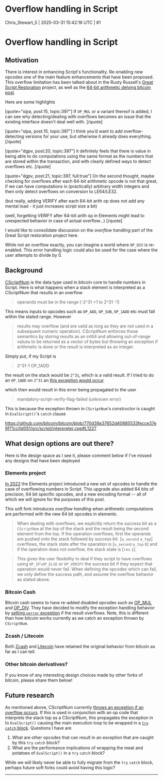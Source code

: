 # Overflow handling in Script

Chris_Stewart_5 | 2025-03-31 15:42:16 UTC | #1

# Overflow handling in Script

## Motivation

There is interest in enhancing Script's functionality. Re-enabling new opcodes one of the main feature enhancements that have been proposed. This overflow limitation has been talked about in the Rusty Russell's [Great Script Restoration](https://rusty.ozlabs.org/2023/12/30/arithmetic-opcodes.html) project, as well as the [64-bit arithmetic delving bitcoin post](https://delvingbitcoin.org/t/64-bit-arithmetic-soft-fork/397).

Here are some highlights

[quote="sipa, post:15, topic:397"]
If `OP_MUL` or a variant thereof is added, I can see why detecting/dealing with overflows becomes an issue that the existing interface doesn’t deal well with.
[/quote]

[quote="sipa, post:15, topic:397"]
I think you’d want to add overflow-detecting versions for your use, but otherwise it already does everything.
[/quote]

[quote="dgpv, post:20, topic:397"]
it definitely feels that there is value in being able to do computations using the same format as the numbers that are stored within the transaction, and with clearly defined ways to detect overflows etc.
[/quote]

[quote="dgpv, post:21, topic:397, full:true"]
On the second thought, maybe checking for overflows after each 64-bit arithmetic opcode is not that great, if we can have computations in (practically) arbitrary width integers and then only detect overflows on conversion to LE64/LE32.

(but really, adding VERIFY after each 64-bit arith op does not add any mental load - it just increases script size a bit)

(well, forgetting VERIFY after 64-bit arith op in Elements might lead to unexpected behavior in case of actual overflow…)
[/quote]

I would like to consolidate discussion on the _overflow handling_ part of the Great Script restoration project here.

While not an overflow exactly, you can imagine a world where `OP_DIV` is re-enabled. This error handling logic could also be used for the case where the user attempts to divide by 0.


## Background

[CScriptNum](https://github.com/bitcoin/bitcoin/blob/770d39a37652d40885533fecce37e9f71cc0d051/src/script/script.h#L226) is the data type used in bitcoin core to handle numbers in Script. Here is what happens when a stack element is interpreted as a CScriptNum that results in an overflow

>operands must be in the range [-2^31 +1 to 2^31 -1]

This means inputs to opcodes such as `OP_ADD`, `OP_SUB`, `OP_1ADD` etc must fall within the stated range. However

>results may overflow (and are valid as long as they are not used in a subsequent numeric operation). CScriptNum enforces those semantics by storing results as an int64 and allowing out-of-range values to be returned as a vector of bytes but throwing an exception if arithmetic is done or the result is interpreted as an integer.

Simply put, if my Script is 

> 2^31-1 OP_1ADD 

the result on the stack would be `2^31`, which is a valid result. If I tried to do an `OP_1ADD` on `2^31` an [this exception would occur](https://github.com/bitcoin/bitcoin/blob/3358b1d105196647230e6f828b8ec820426b96a0/src/script/script.h#L313)

which then would result in this error being propagated to the user

>mandatory-script-verify-flag-failed (unknown error)

This is because the exception thrown in `CScriptNum`'s constructor is caught in `EvalScript()`'s `catch` clause

https://github.com/bitcoin/bitcoin/blob/770d39a37652d40885533fecce37e9f71cc0d051/src/script/interpreter.cpp#L1227

## What design options are out there?

Here is the design space as I see it, please comment below if I've missed any designs that have been deployed

### Elements project
[In 2022](https://github.com/ElementsProject/elements/blob/811d8359600477b38088d12f7a686291fdad211f/doc/tapscript_opcodes.md#new-opcodes-for-additional-functionality) the Elements project introduced a new set of opcodes to handle the case of overflowing numbers in Script. This upgrade also added 64 bits of precision, 64 bit specific opcodes, and a new encoding format -- all of which we will ignore for the purposes of this post. 

This soft fork introduces _overflow handling_ when arithmetic computations are performed with the new 64 bit opcodes in elements.

>When dealing with overflows, we explicitly return the success bit as a `CScriptNum` at the top of the stack and the result being the second element from the top. If the operation overflows, first the operands are pushed onto the stack followed by success bit. [`a_second` `a_top`] overflows, the stack state after the operation is [`a_second` `a_top` `0`] and if the operation does not overflow, the stack state is [`res` `1`].

>This gives the user flexibility to deal if they script to have overflows using `OP_IF\OP_ELSE` or `OP_VERIFY` the success bit if they expect that operation would never fail. When defining the opcodes which can fail, we only define the success path, and assume the overflow behavior as stated above.

### Bitcoin Cash

Bitcoin cash seems to have re-added disabled opcodes such as [OP_MUL](https://gitlab.com/bitcoin-cash-node/bitcoin-cash-node/-/blob/master/src/script/interpreter.cpp#L884) and [OP_DIV](https://gitlab.com/bitcoin-cash-node/bitcoin-cash-node/-/blob/master/src/script/interpreter.cpp#L895). They have decided to modify the exception handling behavior by [setting `serror` exception](https://gitlab.com/bitcoin-cash-node/bitcoin-cash-node/-/blob/master/src/script/interpreter.cpp#L887) if the result overflows. Note, this is different than how bitcoin works currently as we catch an exception thrown by `CScriptNum`.

### Zcash / Litecoin

Both [Zcash](https://github.com/zcash/zcash/blob/a3435336b0c561799ac6805a27993eca3f9656df/src/script/script.h#L209) and [Litecoin](https://github.com/litecoin-project/litecoin/blob/5fba5ad7c13c59d1e0854dd51ac0c22bea68c8f8/src/script/script.h#L254) have retained the original behavior from bitcoin as far as I can tell.

### Other bitcoin derivatives?

If you know of any interesting design choices made by other forks of bitcoin, please share them below!

## Future research

As mentioned above, CScriptNum currently [throws an exception if an overflow occurs](https://github.com/bitcoin/bitcoin/blob/998386d4462f5e06412303ba559791da83b913fb/src/script/script.h#L249). If this is used in conjunction with an op code that interprets the stack top as a CScriptNum, this propagates the exception in to `EvalScript()` causing the main execution loop to be wrapped in a [`try` `catch` block](https://github.com/bitcoin/bitcoin/blob/998386d4462f5e06412303ba559791da83b913fb/src/script/interpreter.cpp#L1225). Questions I have are

1. What are other opcodes that can result in an exception that are caught by this `try` `catch` block?
2. What are the performance implications of wrapping the meat and potatoes of `EvalScript()` in a `try` `catch` block?

While we will likely never be able to fully migrate from the `try` `catch` block, perhaps future soft forks could avoid having this logic?

-------------------------

